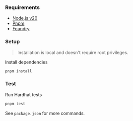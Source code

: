 ### Requirements

- [Node.js v20](https://nodejs.org/en)
- [Pnpm](https://pnpm.io/)
- [Foundry](https://book.getfoundry.sh/)

### Setup

> Installation is local and doesn't require root privileges.

Install dependencies

```bash
pnpm install
```

### Test

Run Hardhat tests

```bash
pnpm test
```

See `package.json` for more commands.
